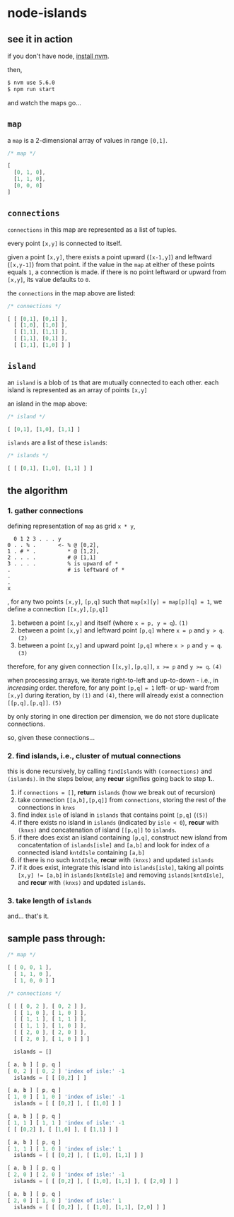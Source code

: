 # node-islands

## see it in action

if you don't have node, [install nvm](https://github.com/creationix/nvm#install-script).

then,

```bash
$ nvm use 5.6.0
$ npm run start
```

and watch the maps go...

## `map`

a `map` is a 2-dimensional array of values in range `[0,1]`.

```javascript
/* map */

[
  [0, 1, 0],
  [1, 1, 0],
  [0, 0, 0]
]
```

## `connections`

`connections` in this map are represented as a list of tuples.

every point `[x,y]` is connected to itself.

given a point `[x,y]`, there exists a point upward (`[x-1,y]`) and
leftward (`[x,y-1]`) from that point. if the value in the `map` at
either of these points equals `1`, a connection is made. if there is no
point leftward or upward from `[x,y]`, its value defaults to `0`.

the `connections` in the map above are listed:
```javascript
/* connections */

[ [ [0,1], [0,1] ],
  [ [1,0], [1,0] ],
  [ [1,1], [1,1] ],
  [ [1,1], [0,1] ],
  [ [1,1], [1,0] ] ]
```

## `island`

an `island` is a blob of `1`s that are mutually connected to each other.
each island is represented as an array of points `[x,y]`

an island in the map above:
```javascript
/* island */

[ [0,1], [1,0], [1,1] ]
```

`islands` are a list of these `island`s:

```javascript
/* islands */

[ [ [0,1], [1,0], [1,1] ] ]
```

## the algorithm

### 1. gather connections

defining representation of `map` as grid `x * y`,

```
  0 1 2 3 . . . y
0 . . % .       <- % @ [0,2],
1 . # * .          * @ [1,2],
2 . . . .          # @ [1,1]
3 . . . .          % is upward of *
.                  # is leftward of *
.
.
x
```

, for any two points `[x,y]`, `[p,q]` such that `map[x][y] = map[p][q] =
1`, we define a connection `[[x,y],[p,q]]`

1. between a point `[x,y]` and itself (where `x = p, y = q`). `(1)`
2. between a point `[x,y]` and leftward point `[p,q]` where `x = p` and
   `y > q`. `(2)`
3. between a point `[x,y]` and upward point `[p,q]` where `x > p` and `y
   = q`. `(3)`

therefore, for any given connection `[[x,y],[p,q]]`, `x >= p` and `y >=
q`. `(4)`

when processing arrays, we iterate right-to-left and up-to-down - i.e.,
in _increasing_ order. therefore, for any point `[p,q]` `= 1` left- or
up- ward from `[x,y]` during iteration, by `(1)` and `(4)`, there will
already exist a connection `[[p,q],[p,q]]`. `(5)`

by only storing in one direction per dimension, we do not store
duplicate connections.

so, given these connections...

### 2. find islands, i.e., cluster of mutual connections

this is done recursively, by calling `findIslands` with `(connections)`
and `(islands)`. in the steps below, any __recur__ signifies going back
to step __1.__.

1. if `connections = []`, __return__ `islands` (how we break out of recursion)
2. take connection `[[a,b],[p,q]]` from `connections`, storing the rest
   of the connections in `knxs`
3. find index `isle` of island in `islands` that contains point `[p,q]`
   (`(5)`)
4. if there exists no island in `islands` (indicated by `isle < 0`),
   __recur__ with `(knxs)` and concatenation of island `[[p,q]]` to
   `islands`.
5. if there does exist an island containing `[p,q]`, construct new
   island from concatentation of `islands[isle]` and `[a,b]` and look
   for index of a connected island `kntdIsle` containing `[a,b]`
6. if there is no such `kntdIsle`, __recur__ with `(knxs)` and updated
   `islands`
7. if it does exist, integrate this island into `islands[isle]`, taking
   all points `[x,y] != [a,b]` in `islands[kntdIsle]` and removing
   `islands[kntdIsle]`, and __recur__ with `(knxs)` and updated `islands`.

### 3. take length of `islands`

and... that's it.

## sample pass through:

```javascript
/* map */

[ [ 0, 0, 1 ],
  [ 1, 1, 0 ],
  [ 1, 0, 0 ] ]

/* connections */

[ [ [ 0, 2 ], [ 0, 2 ] ],
  [ [ 1, 0 ], [ 1, 0 ] ],
  [ [ 1, 1 ], [ 1, 1 ] ],
  [ [ 1, 1 ], [ 1, 0 ] ],
  [ [ 2, 0 ], [ 2, 0 ] ],
  [ [ 2, 0 ], [ 1, 0 ] ] ]

  islands = []

[ a, b ] [ p, q ]
[ 0, 2 ] [ 0, 2 ] 'index of isle:' -1
  islands = [ [ [0,2] ] ]

[ a, b ] [ p, q ]
[ 1, 0 ] [ 1, 0 ] 'index of isle:' -1
  islands = [ [ [0,2] ], [ [1,0] ] ]

[ a, b ] [ p, q ]
[ 1, 1 ] [ 1, 1 ] 'index of isle:' -1
[ [ [0,2] ], [ [1,0] ], [ [1,1] ] ]

[ a, b ] [ p, q ]
[ 1, 1 ] [ 1, 0 ] 'index of isle:' 1
  islands = [ [ [0,2] ], [ [1,0], [1,1] ] ]

[ a, b ] [ p, q ]
[ 2, 0 ] [ 2, 0 ] 'index of isle:' -1
  islands = [ [ [0,2] ], [ [1,0], [1,1] ], [ [2,0] ] ]

[ a, b ] [ p, q ]
[ 2, 0 ] [ 1, 0 ] 'index of isle:' 1
  islands = [ [ [0,2] ], [ [1,0], [1,1], [2,0] ] ]
```
